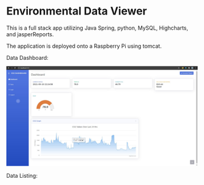# Environmental Data Viewer

This is a full stack app utilizing Java Spring, python, MySQL, Highcharts, and jasperReports. 

The application is deployed onto a Raspberry Pi using tomcat. 


Data Dashboard:

<img src="https://github.com/bpawlin1/enivData/blob/main/Images/DashboardHome.JPG" alt="Dashboard" style="max-width: 100%;">

Data Listing:
